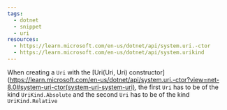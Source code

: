 ```yaml
---
tags:
  - dotnet
  - snippet
  - uri
resources:
  - https://learn.microsoft.com/en-us/dotnet/api/system.uri.-ctor
  - https://learn.microsoft.com/en-us/dotnet/api/system.urikind
---
```


When creating a `Uri` with the [Uri(Uri, Uri) constructor](https://learn.microsoft.com/en-us/dotnet/api/system.uri.-ctor?view=net-8.0#system-uri-ctor(system-uri-system-uri), the first `Uri` has to be of the kind `UriKind.Absolute` and the second `Uri` has to be of the kind `UriKind.Relative`
